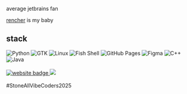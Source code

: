 average jetbrains fan

<a href="https://github.com/danatationn/Rencher">rencher</a> is my baby

<h2>stack</h2>
<div>
	<img alt="Python" src="https://img.shields.io/badge/python-white?style=for-the-badge&logo=python&logoColor=yellow&color=blue">
	<img alt="GTK" src="https://img.shields.io/badge/gtk-white?style=for-the-badge&logo=gtk&color=grey">
	<img alt="Linux" src="https://img.shields.io/badge/linux-white?style=for-the-badge&logo=arch%20linux&color=black">
	<img alt="Fish Shell" src="https://img.shields.io/badge/fish-white?style=for-the-badge&logo=fish%20shell&color=gray">
	<img alt="GitHub Pages" src="https://img.shields.io/badge/github%20pages-white?style=for-the-badge&logo=github&color=black">
	<img alt="Figma" src="https://img.shields.io/badge/figma-white?style=for-the-badge&logo=figma&logoColor=purple&color=white">
	<img alt="C++" src="https://img.shields.io/badge/c%2B%2B-white?style=for-the-badge&logo=c%2B%2B&color=blue">
	<img alt="Java" src="https://img.shields.io/badge/java-white?style=for-the-badge&logo=openjdk&logoColor=orange">
</div>

<br/>
<div>
	<a href="https://danatationn.github.io"> <img src="https://img.shields.io/badge/linktree-red?style=flat&logo=html5&color=white" alt="website badge"> </a>
	<img src="https://komarev.com/ghpvc/?username=danatationn">
</div>

<br/>
#StoneAllVibeCoders2025
